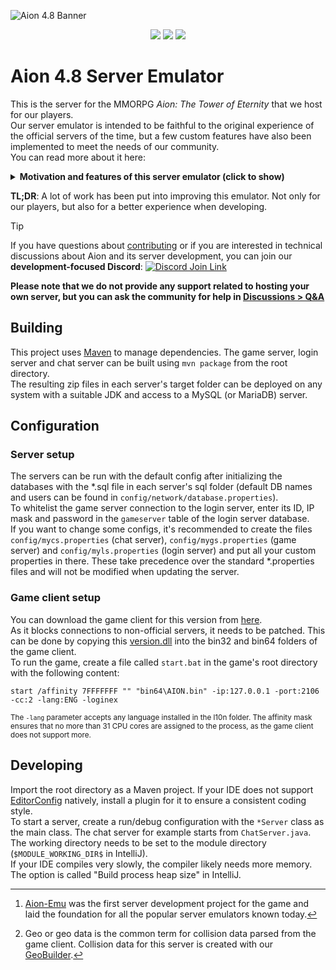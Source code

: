 ![Aion 4.8 Banner](https://github.com/beyond-aion/aion-server/assets/1169307/494205be-399a-4e2e-8435-1f0774d92262)
<div align="center">

  ![](https://img.shields.io/badge/dynamic/xml?url=https%3A%2F%2Fgithub.com%2Fbeyond-aion%2Faion-server%2Fraw%2F4.8%2Fgame-server%2Fpom.xml&query=%2F*%5Blocal-name()%3D%22project%22%5D%2F*%5Blocal-name()%3D%22build%22%5D%2F*%5Blocal-name()%3D%22plugins%22%5D%2F*%5Blocal-name()%3D%22plugin%22%5D%5B*%5Blocal-name()%3D%22artifactId%22%5D%2Ftext()%20%3D%20'maven-compiler-plugin'%5D%2F*%5Blocal-name()%3D%22configuration%22%5D%2F*%5Blocal-name()%3D%22release%22%5D%2Ftext()&label=Java%20version)
  [![](https://img.shields.io/github/contributors-anon/beyond-aion/aion-server)](https://htmlpreview.github.io/?https://gist.github.com/neon-dev/ce9729bcacaac31f78771b8521512d0a/raw/contributors.html&repo=beyond-aion/aion-server&title=Beyond%20Aion%20Server%20Contributors)
  ![](https://img.shields.io/github/repo-size/beyond-aion/aion-server)

</div>

# Aion 4.8 Server Emulator

This is the server for the MMORPG *Aion: The Tower of Eternity* that we host for our players.  
Our server emulator is intended to be faithful to the original experience of the official servers of the time, but a few custom features have also been implemented to meet the needs of our community.  
You can read more about it here:
<details>
<summary><b>Motivation and features of this server emulator (click to show)</b></summary>

### Motivation
In the early years of the game, from 2009 onwards, there were larger and more organized development teams. When we started, in 2015, those days were long gone.  
The few people with extensive knowledge about the different Aion-Emu[^1] forks know this already. Aion server emulators are barely functional: Many systems have been left unfinished, some have design problems, and incomplete or incorrect template data is the rule, not the exception. What seems to work at first breaks down when you introduce trivial variables such as players playing the game or running the server for more than a few
hours.  

We wanted to change this and create an emulator this wonderful game deserves.  
The base for our project was Aion-Lightning's server for Aion version 4.7.5, which was considered the best emulator at the time. Unfortunately, while it was less buggy than emulators from other groups, it turned out to be in a similarly terrible state.  
Once we opened the server to our community, many more core issues came to light, all of which led to our decision to prioritize bug fixes and optimizations over features or version updates. So we just updated once, to version 4.8 (again with the help of Aion-Lightning's work), and stuck to our plan.  

### Highlights
The following is a very incomplete list of some notable things we have worked on:

#### Custom features
- PvPvE map with increased AP rates and boss spawns
- Solo instance "Eternal Challenge" with a boss using the same skills and tactics like you, based on a deep learning AI
- Customizations to drop lists, QoL improvements, player commands and various PvP and PvE rewards you can read more about [here](https://beyond-aion.com/page/features)

#### Fixes and enhancements
- Fixed geo[^2] related issues like wrong or missing obstacles, incorrect bound calculations, terrain checks, doors, shields, environmental effects, etc.
- Fixed map kicks and other unintended positioning from various skills, some even client-induced (now worked around by the server)
- Implemented missing instances and reworked some
- Fixed hundreds of quests
- Added thousands of missing drops and spawns
- Fixed drop rate calculations and improved the global drop system (removed npc_drop.dat support)
- Fixed duplicate or unintentionally invisible spawns, temporary spawns and added support for temporary spawns in instances and events
- Fixed the event engine and added new features like automatic buffs or config overrides
- Removed, merged or reworked many chat commands, implemented descriptions, common error handling and a permission aware `.help` command
- Implemented true invisibility against anti hide hacks
- Fixed motion validation to combat no-animation hacks
- Fixed many stat and skill related issues with players and NPCs
- Implemented more AI handler events and controls like queueing of skills
- Fixed countless core bugs of various severities, like wrong chance calculations, login problems or even client crashes
- Fixed memory leaks, concurrency related issues and more, so the server no longer needs to be restarted every few hours (runs nicely for months now)
- Development related:
  - Simplified configuration and added support for more data types, including lists and maps
  - Logging improvements: Added support for Discord webhooks and revised all error logging (no missing stack traces anymore or meaningless messages)
  - Optimized startup time and implemented class file caching for even faster startup if handlers haven't been modified since the last start
  - Continuous optimizations for a more light-weight and more efficient server (removal of unnecessary code or dependencies, refactoring, etc.)
  - Regular Java and dependency updates for the latest improvements and new language features

### Outlook

Fast-forward to today and there are still many unfinished tasks, bugs and ideas for improvements. Too many to even try listing them. A project of this size will never be finished by a few people developing it in their spare time.  
Which is fine, because we enjoy working on it.

</details>

**TL;DR**: A lot of work has been put into improving this emulator. Not only for our players, but also for a better experience when developing.

> [!TIP]  
> If you have questions about [contributing](https://github.com/beyond-aion/aion-server/blob/HEAD/.github/CONTRIBUTING.md) or if you are interested in technical discussions about Aion and its server development, you can join our **development-focused Discord**: [![Discord Join Link](https://img.shields.io/badge/Discord-5865f2?logo=discord&logoColor=white)](https://beyond-aion.com/dev-talk)  
> 
> **Please note that we do not provide any support related to hosting your own server, but you can ask the community for help in [Discussions > Q&A](https://github.com/beyond-aion/aion-server/discussions/categories/q-a)**

## Building
This project uses [Maven](https://maven.apache.org/what-is-maven.html) to manage dependencies. The game server, login server and chat server can be
built using `mvn package` from the root directory.  
The resulting zip files in each server's target folder can be deployed on any system with a suitable JDK and access to a MySQL (or MariaDB) server.  

## Configuration
### Server setup
The servers can be run with the default config after initializing the databases with the *.sql file in each server's sql folder (default DB names
and users can be found in `config/network/database.properties`).  
To whitelist the game server connection to the login server, enter its ID, IP mask and password in the `gameserver` table of the login server
database.  
If you want to change some configs, it's recommended to create the files `config/mycs.properties` (chat server), `config/mygs.properties` (game 
server) and `config/myls.properties` (login server) and put all your custom properties in there. These take precedence over the standard 
*.properties files and will not be modified when updating the server.  

### Game client setup
You can download the game client for this version from [here](https://mega.nz/folder/wxMRXZDS#qMsKJlkyYUNp_TQln2EZlg).  
As it blocks connections to non-official servers, it needs to be patched. This can be done by copying
this [version.dll](https://github.com/beyond-aion/aion-version-dll/releases/latest) into the bin32 and bin64 folders of the game client.  
To run the game, create a file called `start.bat` in the game's root directory with the following content:
```batch
start /affinity 7FFFFFFF "" "bin64\AION.bin" -ip:127.0.0.1 -port:2106 -cc:2 -lang:ENG -loginex
```
<sup>The `-lang` parameter accepts any language installed in the l10n folder. The affinity mask ensures that no more than 31 CPU cores are assigned to the
process, as the game client does not support more.</sup>  

## Developing
Import the root directory as a Maven project. If your IDE does not support [EditorConfig](https://editorconfig.org/#pre-installed) natively, install a
plugin for it to ensure a consistent coding style.  
To start a server, create a run/debug configuration with the `*Server` class as the main class. The chat server for example starts from
`ChatServer.java`. The working directory needs to be set to the module directory (`$MODULE_WORKING_DIR$` in IntelliJ).   
If your IDE compiles very slowly, the compiler likely needs more memory. The option is called "Build process heap size" in IntelliJ.


[^1]: [Aion-Emu](https://web.archive.org/web/20100128222712/http://aion-emu.com/) was the first server development project for the game and laid the foundation for all the popular server emulators known today.  
[^2]: Geo or geo data is the common term for collision data parsed from the game client. Collision data for this server is created with our [GeoBuilder](https://github.com/beyond-aion/aion-geobuilder).  